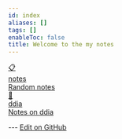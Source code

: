 ```yaml
---
id: index
aliases: []
tags: []
enableToc: false
title: Welcome to the my notes
---
```


<div class="grid-container">

<a href="notes" class="grid-item type-1">
<div class="icon">📋</div>
<div class="title">notes</div>
<div class="description">Random notes</div>
</a>

<a href="ddia" class="grid-item type-2">
<div class="icon">📕</div>
<div class="title">ddia</div>
<div class="description">Notes on ddia</div>
</a>
</div>

<!-- Make sure that the github edit button link is correct. This just means adding the parent and filename after the content folder in the URL -->

--- [Edit on GitHub](https://github.com/masonyc/garden/edit/main/content/index.md)
